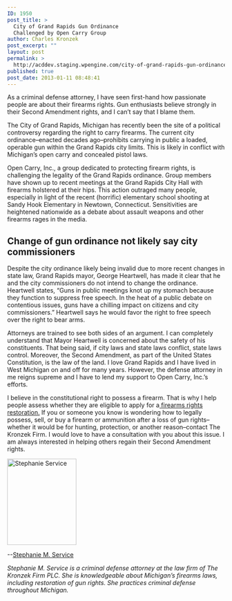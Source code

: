 ```yaml
---
ID: 1950
post_title: >
  City of Grand Rapids Gun Ordinance
  Challenged by Open Carry Group
author: Charles Kronzek
post_excerpt: ""
layout: post
permalink: >
  http://acddev.staging.wpengine.com/city-of-grand-rapids-gun-ordinance-challenged-by-open-carry-group.html
published: true
post_date: 2013-01-11 08:48:41
---
```

As a criminal defense attorney, I have seen first-hand how passionate people are about their firearms rights. Gun enthusiasts believe strongly in their Second Amendment rights, and I can’t say that I blame them.

The City of Grand Rapids, Michigan has recently been the site of a political controversy regarding the right to carry firearms. The current city ordinance–enacted decades ago–prohibits carrying in public a loaded, operable gun within the Grand Rapids city limits. This is likely in conflict with Michigan’s open carry and concealed pistol laws.

Open Carry, Inc., a group dedicated to protecting firearm rights, is challenging the legality of the Grand Rapids ordinance. Group members have shown up to recent meetings at the Grand Rapids City Hall with firearms holstered at their hips. This action outraged many people, especially in light of the recent (horrific) elementary school shooting at Sandy Hook Elementary in Newtown, Connecticut. Sensitivities are heightened nationwide as a debate about assault weapons and other firearms rages in the media.

<h2>Change of gun ordinance not likely say city commissioners</h2>

Despite the city ordinance likely being invalid due to more recent changes in state law, Grand Rapids mayor, George Heartwell, has made it clear that he and the city commissioners do not intend to change the ordinance. Heartwell states, “Guns in public meetings knot up my stomach because they function to suppress free speech. In the heat of a public debate on contentious issues, guns have a chilling impact on citizens and city commissioners.” Heartwell says he would favor the right to free speech over the right to bear arms.

Attorneys are trained to see both sides of an argument. I can completely understand that Mayor Heartwell is concerned about the safety of his constituents. That being said, if city laws and state laws conflict, state laws control. Moreover, the Second Amendment, as part of the United States Constitution, is the law of the land. I love Grand Rapids and I have lived in West Michigan on and off for many years. However, the defense attorney in me reigns supreme and I have to lend my support to Open Carry, Inc.’s efforts.

I believe in the constitutional right to possess a firearm. That is why I help people assess whether they are eligible to apply for a<a title="Gun Rights Restoration Attorney" href="http://acddev.staging.wpengine.com/gun-right-restoration.html"> firearms rights restoration.</a> If you or someone you know is wondering how to legally possess, sell, or buy a firearm or ammunition after a loss of gun rights–whether it would be for hunting, protection, or another reason–contact The Kronzek Firm. I would love to have a consultation with you about this issue. I am always interested in helping others regain their Second Amendment rights.

<img class="alignnone" title="Stephanie Service, Esq." src="http://acddev.staging.wpengine.com/images/Service.png" alt="Stephanie Service" width="160" height="200" />

--<a href="http://acddev.staging.wpengine.com/Trial-Attorneys.html#7" target="_blank">Stephanie M. Service</a>

<em>Stephanie M. Service is a criminal defense attorney at the law firm of The Kronzek Firm PLC. She is knowledgeable about Michigan’s firearms laws, including restoration of gun rights. She practices criminal defense throughout Michigan.</em>